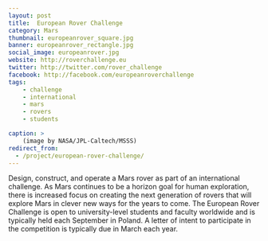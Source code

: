 ```yaml
---
layout: post
title:  European Rover Challenge
category: Mars
thumbnail: europeanrover_square.jpg
banner: europeanrover_rectangle.jpg
social_image: europeanrover.jpg
website: http://roverchallenge.eu
twitter: http://twitter.com/rover_challenge
facebook: http://facebook.com/europeanroverchallenge
tags:
    - challenge
    - international
    - mars
    - rovers
    - students

caption: >
    (image by NASA/JPL-Caltech/MSSS)
redirect_from:
  - /project/european-rover-challenge/
---
```

Design, construct, and operate a Mars rover as part of an international challenge. As Mars continues to be a horizon goal for human exploration, there is increased focus on creating the next generation of rovers that will explore Mars in clever new ways for the years to come. The European Rover Challenge is open to university-level students and faculty worldwide and is typically held each September in Poland. A letter of intent to participate in the competition is typically due in March each year.
